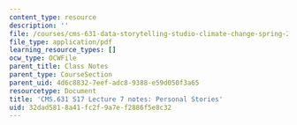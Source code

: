 ```yaml
---
content_type: resource
description: ''
file: /courses/cms-631-data-storytelling-studio-climate-change-spring-2017/32dad5818a41fc2f9a7ef2886f5e8c32_MITCMS_631s17_lec7_person_nt.pdf
file_type: application/pdf
learning_resource_types: []
ocw_type: OCWFile
parent_title: Class Notes
parent_type: CourseSection
parent_uid: 4d6c8832-7eef-adc8-9388-e59d050f3a65
resourcetype: Document
title: 'CMS.631 S17 Lecture 7 notes: Personal Stories'
uid: 32dad581-8a41-fc2f-9a7e-f2886f5e8c32
---
```

